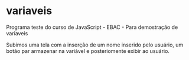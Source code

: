 # variaveis
Programa teste do curso de JavaScript - EBAC - Para demostração de variaveis

Subimos uma tela com a inserção de um nome inserido pelo usuário, um botão par armazenar na variável e posteriomente exibir ao usuário.
